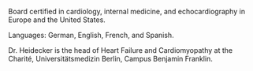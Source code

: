 Board certified in cardiology, internal medicine, and echocardiography in Europe and the United States.

Languages: German, English, French, and Spanish.

Dr. Heidecker is the head of Heart Failure and Cardiomyopathy at the Charité, Universitätsmedizin Berlin, 
Campus Benjamin Franklin.
